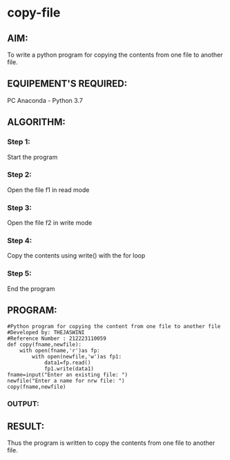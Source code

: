 # copy-file
## AIM:
To write a python program for copying the contents from one file to another file.
## EQUIPEMENT'S REQUIRED: 
PC
Anaconda - Python 3.7
## ALGORITHM: 
### Step 1:
Start the program

### Step 2:

 Open the file f1 in read mode
 
### Step 3: 
Open the file f2 in write mode

### Step 4:  
Copy the contents using write() with the for loop

### Step 5: 
End the program

## PROGRAM:
```
#Python program for copying the content from one file to another file
#Developed by: THEJASWINI 
#Reference Number : 212223110059
def copy(fname,newfile):
    with open(fname,'r')as fp:
        with open(newfile,'w')as fp1:
            data1=fp.read()
            fp1.write(data1)
fname=input("Enter an existing file: ")   
newfile("Enter a name for nrw file: ")
copy(fname,newfile)
```
### OUTPUT:



## RESULT:
Thus the program is written to copy the contents from one file to another file.
